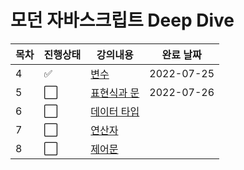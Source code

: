 # 모던 자바스크립트 Deep Dive



|목차|진행상태|강의내용|완료 날짜|
| ------- | ------- | ------- | ------- |
|4| :white_check_mark:   | [변수](4장-변수) | 2022-07-25 |
|5| :white_large_square: | [표현식과 문](5장-표현식과-문) | 2022-07-26 |
|6| :white_large_square: | [데이터 타입](6장-데이터-타입) | |
|7| :white_large_square: | [연산자](7장-연산자) | |
|8| :white_large_square: | [제어문](8장-제어문) | |
